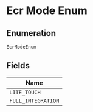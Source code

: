 
# Ecr Mode Enum

## Enumeration

`EcrModeEnum`

## Fields

| Name |
|  --- |
| `LITE_TOUCH` |
| `FULL_INTEGRATION` |

